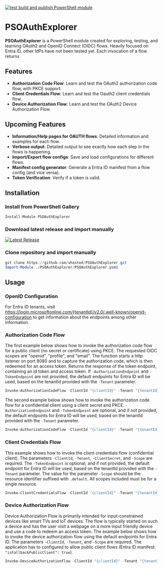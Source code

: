 [![test build and publish PowerShell module](https://github.com/vhosted/PSOAuthExplorer/actions/workflows/build.yml/badge.svg)](https://github.com/vhosted/PSOAuthExplorer/actions/workflows/build.yml)
# PSOAuthExplorer

**PSOAuthExplorer** is a PowerShell module created for exploring, testing, and learning OAuth2 and OpenID Connect (OIDC) flows. Heavily focused on Entra ID, other IdPs have not been tested yet. Each invocation of a flow returns

## Features

- **Authorization Code Flow**: Learn and test the OAuth2 authorization code flow, with PKCE support.
- **Client Credentials Flow**: Learn and test the Oauth2 client credentials flow.
- **Device Authorization Flow**: Learn and test the OAuth2 Device Authorization Flow.

## Upcoming Features
- **Information/Help pages for OAUTH flows**: Detailed information and examples for each flow.
- **Verbose output**: Detailed output to see exactly how each step in the flows is happening.
- **Import/Export flow configs**: Save and load configurations for different flows.
- **Manifest config generator**: Generate a Entra ID manifest from a flow config (and vice versa).
- **Token Verification**: Verify if a token is valid.

## Installation

### Install from PowerShell Gallery

```powershell
Install-Module PSOAuthExplorer
```
### Download latest release and import manually
[![Latest Release](https://img.shields.io/github/v/release/vhosted/PSOAuthExplorer)](https://github.com/vhosted/PSOAuthExplorer/releases/latest)
### Clone repository and import manually

```powershell
git clone https://github.com/vhosted/PSOAuthExplorer.git
Import-Module ./PSOAuthExplorer/PSOAuthExplorer.psm1
```
## Usage

### OpenID Configuration
For Entra ID tenants, visit https://login.microsoftonline.com/{tenantId}/v2.0/.well-known/openid-configuration to get information about the endpoints among other information.

### Authorization Code Flow
The first example below shows how to invoke the authorization code flow for a public client (no secret or certificate) using PKCE. The requested OIDC scopes are "openid", "profile", and "email". The function starts a http listener on port 8080 and to capture the authorization code, which is then redeemed for an access token. Returns the response of the token endpoint, containing an id token and access token. If `-AuthorizationEndpoint` and `-TokenEndpoint` are not provided, the default endpoints for Entra ID will be used, based on the tenantId provided with the `-Tenant` parameter.
```powershell
Invoke-AuthorizationCodeFlow -ClientId "{clientId}" -Tenant "{tenantId}" -RedirectUri "http://localhost:8080/" -Scope "openid profile email" -PKCE
```
The second example below shows how to invoke the authorization code flow for a confidential client using a client secret and PKCE. `-AuthorizationEndpoint` and `-TokenEndpoint` are optional, and if not provided, the default endpoints for Entra ID will be used, based on the tenantId provided with the `-Tenant` parameter.
```powershell
Invoke-AuthorizationCodeFlow -ClientId "{clientId}" -Tenant "{tenantId}" -RedirectUri "http://localhost:8080/" -Scope "openid profile email" -ClientSecret (ConvertTo-SecureString "{clientSecret}" -AsPlainText -Force) -AuthorizationEndpoint "{authEndpoint}" -TokenEndpoint "{tokenEndpoint}"
```
### Client Credentials Flow
This example shows how to invoke the client credentials flow (confidential client). The parameters `-ClientId`, `-Tenant`, `-ClientSecret`, and `-Scope` are required. The `-TokenEndpoint` is optional, and if not provided, the default endpoint for Entra ID will be used, based on the tenantId provided with the `-Tenant` parameter.
The value for the parameter `-Scope` should be the resource identifier suffixed with `.default`. All scopes included must be for a single resource.
```powershell
Invoke-ClientCredentialsFlow -ClientId "{clientId}" -Tenant "{tenantId}" -Scope "https://graph.microsoft.com/.default" -ClientSecret (ConvertTo-SecureString "{clientSecret}" -AsPlainText -Force)
```

### Device Authorization Flow
Device Authorization Flow is primarily intended for input-constrained devices like smart TVs and IoT devices. The flow is typically started on such a device and has the user visit a webpage on a more input friendly device and use a code to redeem an access token.
The example below shows how to invoke the device authorization flow using the default endpoints for Entra ID. The parameters `-ClientId`, `-Tenant`, and `-Scope` are required.
The application has to configured to allow public client flows (Entra ID manifest: `"isFallbackPublicClient": true`).
```powershell
Invoke-DeviceAuthorizationFlow -ClientId "{clientId}" -Tenant "{tenantId}" -Scope "openid email profile"
```